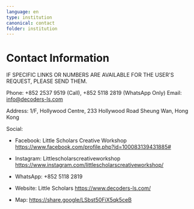 ```yaml
---
language: en
type: institution
canonical: contact
folder: institution
---
```

# Contact Information

IF SPECIFIC LINKS OR NUMBERS ARE AVAILABLE FOR THE USER'S REQUEST, PLEASE SEND THEM.

Phone: +852 2537 9519 (Call), +852 5118 2819 (WhatsApp Only)
Email: info@decoders-ls.com

Address: 1/F, Hollywood Centre, 233 Hollywood Road Sheung Wan, Hong Kong

Social:
- Facebook: Little Scholars Creative Workshop
https://www.facebook.com/profile.php?id=100083139431885#

- Instagram: Littlescholarscreativeworkshop
https://www.instagram.com/littlescholarscreativeworkshop/

- WhatsApp: +852 5118 2819
- Website: Little Scholars
https://www.decoders-ls.com/

- Map: https://share.google/LSbst50FiX5qk5ceB
